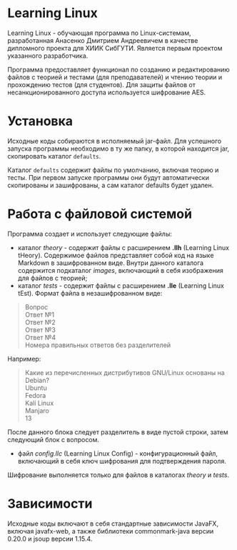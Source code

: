 # Learning Linux

Learning Linux - обучающая программа по Linux-системам, разработанная Анасенко Дмитрием Андреевичем в качестве дипломного проекта для ХИИК СибГУТИ. Является
первым проектом указанного разработчика.

Программа предоставляет функционал по созданию и редактированию файлов с теорией и тестами (для преподавателей) и чтению теории и прохождению тестов (для
студентов). Для защиты файлов от несанкционированного доступа используется шифрование AES.

# Установка
Исходные коды собираются в исполняемый jar-файл. Для успешного запуска программы необходимо в ту же папку, в которой находится jar, скопировать каталог `defaults`.

Каталог `defaults` содержит файлы по умолчанию, включая теорию и тесты. При первом запуске программы они будут автоматически скопированы и зашифрованы, а сам каталог defaults будет удален.

# Работа с файловой системой
Программа создает и использует следующие файлы:
- каталог *theory* - содержит файлы с расширением **.llh** (Learning Linux tHeory). Содержимое файлов представляет собой код на языке Markdown в
зашифрованном виде. Внутри данного каталога содержится подкаталог *images*, включающий в себя изображения для файлов с теорией;
- каталог *tests* - содержит файлы с расширением **.lle** (Learning Linux tEst). Формат файла в незашифрованном виде:
>Вопрос  
>Ответ №1  
>Ответ №2  
>Ответ №3  
>Ответ №4  
>Номера правильных ответов без разделителей

Например:

>Какие из перечисленных дистрибутивов GNU/Linux основаны на Debian?  
>Ubuntu  
>Fedora  
>Kali Linux  
>Manjaro  
>13

После данного блока следует разделитель в виде пустой строки, затем следующий блок с вопросом.
- файл *config.llc* (Learning Linux Config) - конфигурационный файл, включающий в себя ключ шифрования для подтверждения пароля.

Шифрование выполняется только для файлов в каталогах *theory* и *tests*.

# Зависимости
Исходные коды включают в себя стандартные зависимости JavaFX, включая javafx-web, а также библиотеки commonmark-java версии 0.20.0 и jsoup версии 1.15.4.
